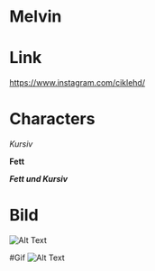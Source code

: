 # Melvin

# Link

https://www.instagram.com/ciklehd/


# Characters

*Kursiv*

**Fett**

***Fett und Kursiv***


# Bild
![Alt Text](https://user-images.githubusercontent.com/110893288/183603239-1c063f90-0301-4d8b-9ee7-d09e4c973c22.png)

#Gif
![Alt Text](https://c.tenor.com/8DgS448_gykAAAAM/glizzy.gif)
